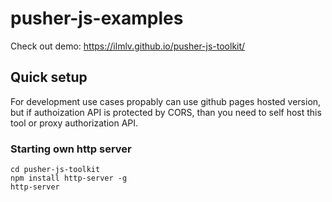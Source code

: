 # pusher-js-examples

Check out demo: https://ilmlv.github.io/pusher-js-toolkit/

## Quick setup
For development use cases propably can use github pages hosted version, but if authoization API is protected by CORS, than you need to self host this tool or proxy authorization API.

### Starting own http server
```
cd pusher-js-toolkit
npm install http-server -g
http-server
```
